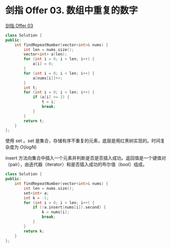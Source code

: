 # 剑指 Offer 03. 数组中重复的数字

[剑指 Offer 03](https://leetcode-cn.com/problems/shu-zu-zhong-zhong-fu-de-shu-zi-lcof/)

```cpp
class Solution {
public:
    int findRepeatNumber(vector<int>& nums) {
        int len = nums.size();
        vector<int> a(len);
        for (int i = 0; i < len; i++) {
            a[i] = 0;
        }
        for (int i = 0; i < len; i++) {
            a[nums[i]]++;
        }
        int t;
        for (int i = 0; i < len; i++) {
            if (a[i] >= 2) {
                t = i;
                break;
            }
        }
        return t;
    }
};
```

使用 set 。set 是集合，存储有序不重复的元素，底层是用红黑树实现的。时间复杂度为 $O(logN)$

insert 方法向集合中插入一个元素并判断是否是否插入成功。返回值是一个键值对（pair），由迭代器（iterator）和是否插入成功的布尔值（bool）组成。

```cpp
class Solution {
public:
    int findRepeatNumber(vector<int>& nums) {
        int len = nums.size();
        set<int> a;
        int k = -1;
        for (int i = 0; i < len; i++) {
            if (!a.insert(nums[i]).second) {
                k = nums[i];
                break;
            }
        }
        return k;
    }
};
```